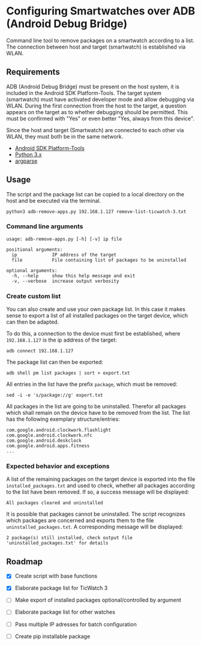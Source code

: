 # Configuring Smartwatches over ADB (Android Debug Bridge)
Command line tool to remove packages on a smartwatch according to a list. The connection between host and target (smartwatch) is established via WLAN.



## Requirements
ADB (Android Debug Bridge) must be present on the host system, it is included in the Android SDK Platform-Tools. The target system (smartwatch) must have activated developer mode and allow debugging via WLAN. During the first connection from the host to the target, a question appears on the target as to whether debugging should be permitted. This must be confirmed with "Yes" or even better "Yes, always from this device".

Since the host and target (Smartwatch) are connected to each other via WLAN, they must both be in the same network.

- [Android SDK Platform-Tools](https://developer.android.com/studio/releases/platform-tools)
- [Python 3.x](https://www.python.org/downloads/)
- [argparse](https://pypi.python.org/pypi/argparse)



## Usage
The script and the package list can be copied to a local directory on the host and be executed via the terminal.

`python3 adb-remove-apps.py 192.168.1.127 remove-list-ticwatch-3.txt `


### Command line arguments
```
usage: adb-remove-apps.py [-h] [-v] ip file

positional arguments:
  ip             IP address of the target
  file           File containing list of packages to be uninstalled

optional arguments:
  -h, --help     show this help message and exit
  -v, --verbose  increase output verbosity
```

### Create custom list
You can also create and use your own package list. In this case it makes sense to export a list of all installed packages on the target device, which can then be adapted.

To do this, a connection to the device must first be established, where `192.168.1.127` is the ip address of the target:

`adb connect 192.168.1.127`

The package list can then be exported:

`adb shell pm list packages | sort > export.txt`

All entries in the list have the prefix `package`, which must be removed:

`sed -i -e 's/package://g' export.txt `

All packages in the list are going to be uninstalled. Therefor all packages which shall remain on the device have to be removed from the list. The list has the following exemplary structure/entries:

```
com.google.android.clockwork.flashlight
com.google.android.clockwork.nfc
com.google.android.deskclock
com.google.android.apps.fitness
...
```

### Expected behavior and exceptions
A list of the remaining packages on the target device is exported into the file `installed_packages.txt` and used to check, whether all packages according to the list have been removed. If so, a success message will be displayed:

`All packages cleared and uninstalled`

It is possible that packages cannot be uninstalled. The script recognizes which packages are concerned and exports them to the file `uninstalled_packages.txt`. A corresponding message will be displayed:

`2 package(s) still installed, check output file 'uninstalled_packages.txt' for details`







## Roadmap
- [x] Create script with base functions
- [x] Elaborate package list for TicWatch 3
- [ ] Make export of installed packages optional/controlled by argument
- [ ] Elaborate package list for other watches
- [ ] Pass multiple IP adresses for batch configuration
- [ ] Create pip installable package


